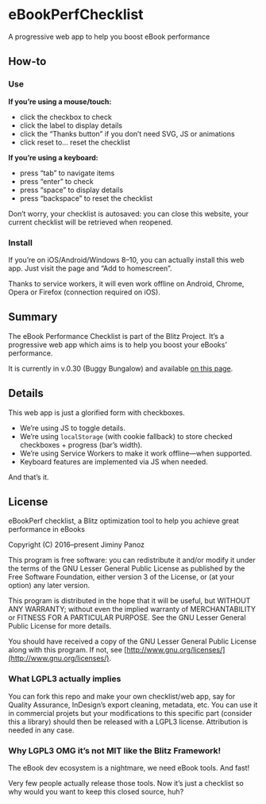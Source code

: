 # eBookPerfChecklist
A progressive web app to help you boost eBook performance

## How-to

### Use

**If you’re using a mouse/touch:**

- click the checkbox to check
- click the label to display details
- click the “Thanks button” if you don’t need SVG, JS or animations
- click reset to… reset the checklist

**If you’re using a keyboard:**

- press “tab” to navigate items
- press “enter” to check
- press “space” to display details
- press “backspace” to reset the checklist

Don’t worry, your checklist is autosaved: you can close this website, your current checklist will be retrieved when reopened.

### Install

If you’re on iOS/Android/Windows 8–10, you can actually install this web app. Just visit the page and “Add to homescreen”.

Thanks to service workers, it will even work offline on Android, Chrome, Opera or Firefox (connection required on iOS).

## Summary

The eBook Performance Checklist is part of the Blitz Project. It’s a progressive web app which aims is to help you boost your eBooks’ performance.

It is currently in v.0.30 (Buggy Bungalow) and available [on this page](https://friendsofepub.github.io/eBookPerfChecklist/).

## Details

This web app is just a glorified form with checkboxes.

- We’re using JS to toggle details.
- We’re using `localStorage` (with cookie fallback) to store checked checkboxes + progress (bar’s width).
- We’re using Service Workers to make it work offline—when supported.
- Keyboard features are implemented via JS when needed.

And that’s it. 

## License 

eBookPerf checklist, a Blitz optimization tool to help you achieve great performance in eBooks

Copyright (C) 2016–present Jiminy Panoz

This program is free software: you can redistribute it and/or modify it under the terms of the GNU Lesser General Public License as published by the Free Software Foundation, either version 3 of the License, or (at your option) any later version.

This program is distributed in the hope that it will be useful, but WITHOUT ANY WARRANTY; without even the implied warranty of MERCHANTABILITY or FITNESS FOR A PARTICULAR PURPOSE. See the GNU Lesser General Public License for more details.

You should have received a copy of the GNU Lesser General Public License along with this program.  If not, see [http://www.gnu.org/licenses/](http://www.gnu.org/licenses/).

### What LGPL3 actually implies

You can fork this repo and make your own checklist/web app, say for Quality Assurance, InDesign’s export cleaning, metadata, etc. You can use it in commercial projets but your modifications to this specific part (consider this a library) should then be released with a LGPL3 license. Attribution is needed in any case.

### Why LGPL3 OMG it’s not MIT like the Blitz Framework!

The eBook dev ecosystem is a nightmare, we need eBook tools. And fast!

Very few people actually release those tools. Now it’s just a checklist so why would you want to keep this closed source, huh?
